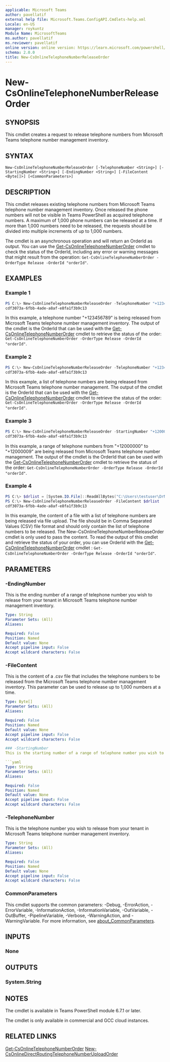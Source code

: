 ```yaml
---
applicable: Microsoft Teams
author: pavellatif
external help file: Microsoft.Teams.ConfigAPI.Cmdlets-help.xml
Locale: en-US
manager: roykuntz
Module Name: MicrosoftTeams
ms.author: pavellatif
ms.reviewer: pavellatif
online version: online version: https://learn.microsoft.com/powershell/module/teams/New-csonlinetelephonenumberreleaseorder
schema: 2.0.0
title: New-CsOnlineTelephoneNumberReleaseOrder
---
```


# New-CsOnlineTelephoneNumberReleaseOrder

## SYNOPSIS
This cmdlet creates a request to release telephone numbers from Microsoft Teams telephone number management inventory. 

## SYNTAX

```
New-CsOnlineTelephoneNumberReleaseOrder [-TelephoneNumber <String>] [-StartingNumber <String>] [-EndingNumber <String>] [-FileContent <Byte[]>] [<CommonParameters>]
```

## DESCRIPTION
This cmdlet releases existing telephone numbers from Microsoft Teams telephone number management inventory. Once released the phone numbers will not be visible in Teams PowerShell as acquired telephone numbers. A maximum of 1,000 phone numbers can be released at a time. If more than 1,000 numbers need to be released, the requests should be divided into multiple increments of up to 1,000 numbers.

The cmdlet is an asynchronous operation and will return an OrderId as output. You can use the [Get-CsOnlineTelephoneNumberOrder](https://learn.microsoft.com/powershell/module/teams/get-csonlinetelephonenumberorder) cmdlet to check the status of the OrderId, including any error or warning messages that might result from the operation: `Get-CsOnlineTelephoneNumberOrder -OrderType Release -OrderId "orderId"`.

## EXAMPLES

### Example 1
```powershell
PS C:\> New-CsOnlineTelephoneNumberReleaseOrder -TelephoneNumber "+123456789"
cdf3073a-6fbb-4ade-a8af-e8fa1f3b9c13
```

In this example, a telephone number "+123456789" is being released from Microsoft Teams telephone number management inventory. The output of the cmdlet is the OrderId that can be used with the [Get-CsOnlineTelephoneNumberOrder](https://learn.microsoft.com/powershell/module/teams/get-csonlinetelephonenumberorder) cmdlet to retrieve the status of the order: `Get-CsOnlineTelephoneNumberOrder -OrderType Release -OrderId "orderId"`.

### Example 2
```powershell
PS C:\> New-CsOnlineTelephoneNumberReleaseOrder -TelephoneNumber "+123456789,+134567890,+145678901"
cdf3073a-6fbb-4ade-a8af-e8fa1f3b9c13
```

In this example, a list of telephone numbers are being released from Microsoft Teams telephone number management. The output of the cmdlet is the OrderId that can be used with the [Get-CsOnlineTelephoneNumberOrder](https://learn.microsoft.com/powershell/module/teams/get-csonlinetelephonenumberorder) cmdlet to retrieve the status of the order: `Get-CsOnlineTelephoneNumberOrder -OrderType Release -OrderId "orderId"`.

### Example 3
```powershell
PS C:\> New-CsOnlineTelephoneNumberReleaseOrder -StartingNumber "+12000000" -EndingNumber "+12000009"
cdf3073a-6fbb-4ade-a8af-e8fa1f3b9c13
```

In this example, a range of telephone numbers from "+12000000" to "+12000009" are being released from Microsoft Teams telephone number management. The output of the cmdlet is the OrderId that can be used with the [Get-CsOnlineTelephoneNumberOrder](https://learn.microsoft.com/powershell/module/teams/get-csonlinetelephonenumberorder) cmdlet to retrieve the status of the order: `Get-CsOnlineTelephoneNumberOrder -OrderType Release -OrderId "orderId"`.

### Example 4
```powershell
PS C:\> $drlist = [System.IO.File]::ReadAllBytes("C:\Users\testuser\DrNumber.csv")
PS C:\> New-CsOnlineTelephoneNumberReleaseOrder -FileContent $drlist
cdf3073a-6fbb-4ade-a8af-e8fa1f3b9c13
```

In this example, the content of a file with a list of telephone numbers are being released via file upload. The file should be in Comma Separated Values (CSV) file format and should only contain the list of telephone numbers to be released. The New-CsOnlineTelephoneNumberReleaseOrder cmdlet is only used to pass the content. To read the output of this cmdlet and retrieve the status of your order, you can use OrderId with the [Get-CsOnlineTelephoneNumberOrder](./get-csonlinetelephonenumberorder.md) cmdlet : `Get-CsOnlineTelephoneNumberOrder -OrderType Release -OrderId "orderId"`.

## PARAMETERS

### -EndingNumber
This is the ending number of a range of telephone number you wish to release from your tenant in Microsoft Teams telephone number management inventory. 

```yaml
Type: String
Parameter Sets: (All)
Aliases:

Required: False
Position: Named
Default value: None
Accept pipeline input: False
Accept wildcard characters: False
```

### -FileContent
This is the content of a .csv file that includes the telephone numbers to be released from the Microsoft Teams telephone number management inventory. This parameter can be used to release up to 1,000 numbers at a time. 

```yaml
Type: Byte[]
Parameter Sets: (All)
Aliases:

Required: False
Position: Named
Default value: None
Accept pipeline input: False
Accept wildcard characters: False

### -StartingNumber
This is the starting number of a range of telephone number you wish to release from your tenant in Microsoft Teams telephone number management inventory.

```yaml
Type: String
Parameter Sets: (All)
Aliases:

Required: False
Position: Named
Default value: None
Accept pipeline input: False
Accept wildcard characters: False
```

### -TelephoneNumber
This is the telephone number you wish to release from your tenant in Microsoft Teams telephone number management inventory.

```yaml
Type: String
Parameter Sets: (All)
Aliases:

Required: False
Position: Named
Default value: None
Accept pipeline input: False
Accept wildcard characters: False
```

### CommonParameters
This cmdlet supports the common parameters: -Debug, -ErrorAction, -ErrorVariable, -InformationAction, -InformationVariable, -OutVariable, -OutBuffer, -PipelineVariable, -Verbose, -WarningAction, and -WarningVariable. For more information, see [about_CommonParameters](http://go.microsoft.com/fwlink/?LinkID=113216).

## INPUTS

### None

## OUTPUTS

### System.String

## NOTES
The cmdlet is available in Teams PowerShell module 6.7.1 or later.

The cmdlet is only available in commercial and GCC cloud instances.

## RELATED LINKS
[Get-CsOnlineTelephoneNumberOrder](https://learn.microsoft.com/powershell/module/teams/get-csonlinetelephonenumberorder)
[New-CsOnlineDirectRoutingTelephoneNumberUploadOrder](https://learn.microsoft.com/powershell/module/teams/new-csonlinedirectroutingtelephonenumberuploadorder)
